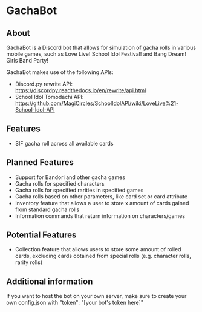 # GachaBot

## About
GachaBot is a Discord bot that allows for simulation of gacha rolls in various mobile games, such as Love Live! School Idol Festival! and Bang Dream! Girls Band Party!

GachaBot makes use of the following APIs:
* Discord.py rewrite API: https://discordpy.readthedocs.io/en/rewrite/api.html
* School Idol Tomodachi API: https://github.com/MagiCircles/SchoolIdolAPI/wiki/LoveLive%21-School-Idol-API

## Features
* SIF gacha roll across all available cards

## Planned Features
* Support for Bandori and other gacha games
* Gacha rolls for specified characters
* Gacha rolls for specified rarities in specified games
* Gacha rolls based on other parameters, like card set or card attribute
* Inventory feature that allows a user to store x amount of cards gained from standard gacha rolls
* Information commands that return information on characters/games

## Potential Features
* Collection feature that allows users to store some amount of rolled cards, excluding cards obtained from special rolls (e.g. character rolls, rarity rolls)

## Additional information
If you want to host the bot on your own server, make sure to create your own config.json with
"token": "[your bot's token here]"
